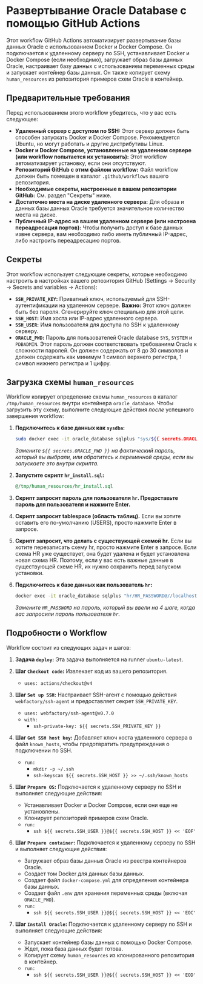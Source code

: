# Развертывание Oracle Database с помощью GitHub Actions

Этот workflow GitHub Actions автоматизирует развертывание базы данных Oracle с использованием Docker и Docker Compose. Он подключается к удаленному серверу по SSH, устанавливает Docker и Docker Compose (если необходимо), загружает образ базы данных Oracle, настраивает базу данных с использованием переменных среды и запускает контейнер базы данных. Он также копирует схему `human_resources` из репозитория примеров схем Oracle в контейнер.

## Предварительные требования

Перед использованием этого workflow убедитесь, что у вас есть следующее:

*   **Удаленный сервер с доступом по SSH:** Этот сервер должен быть способен запускать Docker и Docker Compose. Рекомендуется Ubuntu, но могут работать и другие дистрибутивы Linux.
*   **Docker и Docker Compose, установленные на удаленном сервере (или workflow попытается их установить):** Этот workflow автоматизирует установку, если они отсутствуют.
*   **Репозиторий GitHub с этим файлом workflow:** Файл workflow должен быть помещен в каталог `.github/workflows` вашего репозитория.
*   **Необходимые секреты, настроенные в вашем репозитории GitHub:** См. раздел "Секреты" ниже.
*   **Достаточно места на диске удаленного сервера:** Для образа и данных базы данных Oracle требуется значительное количество места на диске.
*   **Публичный IP-адрес на вашем удаленном сервере (или настроена переадресация портов):** Чтобы получить доступ к базе данных извне сервера, вам необходимо либо иметь публичный IP-адрес, либо настроить переадресацию портов.

## Секреты

Этот workflow использует следующие секреты, которые необходимо настроить в настройках вашего репозитория GitHub (Settings -> Security -> Secrets and variables -> Actions):

*   **`SSH_PRIVATE_KEY`:** Приватный ключ, используемый для SSH-аутентификации на удаленном сервере. **Важно:** Этот ключ должен быть без пароля. Сгенерируйте ключ специально для этой цели.
*   **`SSH_HOST`:** Имя хоста или IP-адрес удаленного сервера.
*   **`SSH_USER`:** Имя пользователя для доступа по SSH к удаленному серверу.
*   **`ORACLE_PWD`:** Пароль для пользователей Oracle database `SYS`, `SYSTEM` и `PDBADMIN`. Этот пароль должен соответствовать требованиям Oracle к сложности паролей. Он должен содержать от 8 до 30 символов и должен содержать как минимум 1 символ верхнего регистра, 1 символ нижнего регистра и 1 цифру.

## Загрузка схемы `human_resources`

Workflow копирует определение схемы `human_resources` в каталог `/tmp/human_resources` внутри контейнера `oracle_database`. Чтобы загрузить эту схему, выполните следующие действия *после* успешного завершения workflow:

1.  **Подключитесь к базе данных как `sysdba`:**

    ```bash
    sudo docker exec -it oracle_database sqlplus "sys/${{ secrets.ORACLE_PWD }}@//localhost:1521/FREEPDB1 as sysdba"
    ```

    *Замените `${{ secrets.ORACLE_PWD }}` на фактический пароль, который вы выбрали, или обратитесь к переменной среды, если вы запускаете это внутри скрипта.*

2.  **Запустите скрипт `hr_install.sql`:**

    ```sql
    @/tmp/human_resources/hr_install.sql
    ```

3.  **Скрипт запросит пароль для пользователя `hr`. Предоставьте пароль для пользователя и нажмите Enter.**

4.  **Скрипт запросит tablespace  (область таблиц).** Если вы хотите оставить его по-умолчанию (USERS), просто нажмите Enter в запросе.

5.  **Скрипт запросит, что делать с существующей схемой hr.** Если вы хотите перезаписать схему hr, просто нажмите Enter в запросе. Если схема HR уже существует, она будет удалена и будет установлена новая схема HR. Поэтому, если у вас есть важные данные в существующей схеме HR, их нужно сохранить перед запуском установки.

6.  **Подключитесь к базе данных как пользователь `hr`:**

    ```bash
    docker exec -it oracle_database sqlplus "hr/HR_PASSWORD@//localhost:1521/FREEPDB1"
    ```

    *Замените `HR_PASSWORD` на пароль, который вы ввели на 4 шаге, когда вас запросили пароль пользователя `hr`.*

## Подробности о Workflow

Workflow состоит из следующих задач и шагов:

1.  **Задача `deploy`:** Эта задача выполняется на runner `ubuntu-latest`.

2.  **Шаг `Checkout code`:** Извлекает код из вашего репозитория.

    *   `uses: actions/checkout@v4`

3.  **Шаг `Set up SSH`:** Настраивает SSH-агент с помощью действия `webfactory/ssh-agent` и предоставляет секрет `SSH_PRIVATE_KEY`.

    *   `uses: webfactory/ssh-agent@v0.7.0`
    *   `with:`
        *   `ssh-private-key: ${{ secrets.SSH_PRIVATE_KEY }}`

4.  **Шаг `Get SSH host key`:** Добавляет ключ хоста удаленного сервера в файл `known_hosts`, чтобы предотвратить предупреждения о подключении по SSH.

    *   `run:`
        *   `mkdir -p ~/.ssh`
        *   `ssh-keyscan ${{ secrets.SSH_HOST }} >> ~/.ssh/known_hosts`

5.  **Шаг `Prepare OS`:** Подключается к удаленному серверу по SSH и выполняет следующие действия:

    *   Устанавливает Docker и Docker Compose, если они еще не установлены.
    *   Клонирует репозиторий примеров схем Oracle.
    *   `run:`
        *   `ssh ${{ secrets.SSH_USER }}@${{ secrets.SSH_HOST }} << 'EOF'`

6.  **Шаг `Prepare container`:** Подключается к удаленному серверу по SSH и выполняет следующие действия:

    *   Загружает образ базы данных Oracle из реестра контейнеров Oracle.
    *   Создает том Docker для данных базы данных.
    *   Создает файл `docker-compose.yml` для определения контейнера базы данных.
    *   Создает файл `.env` для хранения переменных среды (включая `ORACLE_PWD`).
    *   `run:`
        *   `ssh ${{ secrets.SSH_USER }}@${{ secrets.SSH_HOST }} << 'EOC'`

7.  **Шаг `Install Oracle`:** Подключается к удаленному серверу по SSH и выполняет следующие действия:

    *   Запускает контейнер базы данных с помощью Docker Compose.
    *   Ждет, пока база данных будет готова.
    *   Копирует схему `human_resources` из клонированного репозитория в контейнер.
    *   `run:`
        *   `ssh ${{ secrets.SSH_USER }}@${{ secrets.SSH_HOST }} << 'EOD'`
